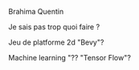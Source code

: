Brahima Quentin

Je sais pas trop quoi faire ?

Jeu de platforme 2d "Bevy"?

Machine learning "?? "Tensor Flow"?
